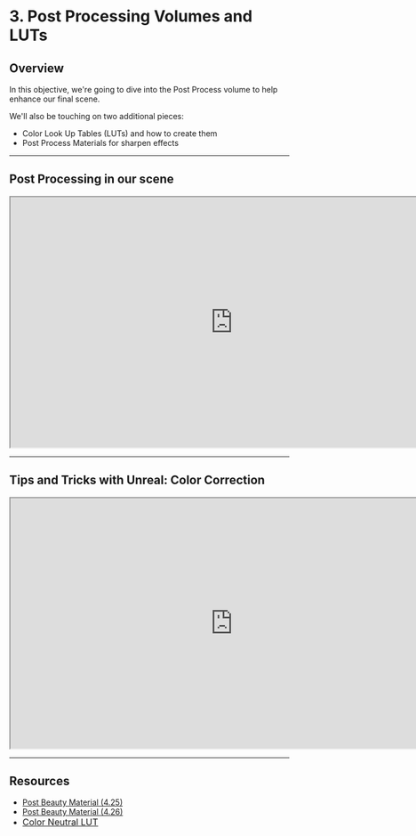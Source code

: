 # 3. Post Processing Volumes and LUTs

<h2>Overview</h2>
<p>In this objective, we're going to dive into the Post Process volume to help enhance our final scene.</p>
<p>We'll also be touching on two additional pieces:</p>
<ul>
<li>Color Look Up Tables (LUTs) and how to create them</li>
<li>Post Process Materials for sharpen effects</li>
</ul>
<hr>
<h2>Post Processing in our scene</h2>
<p><iframe src="https://www.youtube.com/embed/8BycHY04AgQ?rel=0" width="800" height="450" allowfullscreen="allowfullscreen" allow="accelerometer; autoplay; clipboard-write; encrypted-media; gyroscope; picture-in-picture"></iframe></p>
<hr>
<h2>Tips and Tricks with Unreal: Color Correction</h2>
<p><iframe src="https://www.youtube.com/embed/0HMFczWSRig?rel=0" width="800" height="450" allowfullscreen="allowfullscreen" allow="accelerometer; autoplay; clipboard-write; encrypted-media; gyroscope; picture-in-picture"></iframe></p>
<hr>
<h2>Resources</h2>
<ul>
<li><a class="instructure_file_link inline_disabled" href="https://www.dropbox.com/s/j6ox7w16k3wdgfn/PostBeauty.zip?dl=0" target="_blank">Post Beauty Material (4.25)</a></li>
<li><a class="instructure_file_link inline_disabled" href="https://www.dropbox.com/s/83ygmc4wntaxve6/PostBeauty_4.26.zip?dl=0" target="_blank">Post Beauty Material (4.26)</a></li>
<li><a class="instructure_file_link inline_disabled" href="https://www.dropbox.com/s/83ygmc4wntaxve6/PostBeauty_4.26.zip?dl=0" target="_blank"></a><a class="instructure_file_link inline_disabled" style="font-family: inherit; font-size: 1rem;" href="https://www.dropbox.com/s/1xi9xphk6r52ron/ColorNeutrualLUT.png?dl=0" target="_blank">Color Neutral LUT</a></li>
</ul>